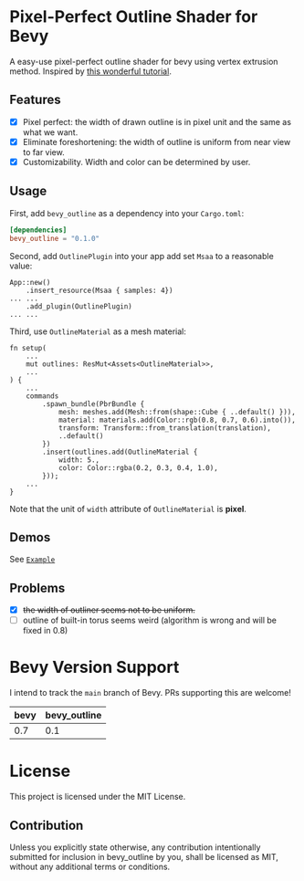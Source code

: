 # Pixel-Perfect Outline Shader for Bevy

A easy-use pixel-perfect outline shader for bevy using vertex extrusion method. Inspired by [this wonderful tutorial](https://alexanderameye.github.io/notes/rendering-outlines).

## Features

- [x] Pixel perfect: the width of drawn outline is in pixel unit and the same as what we want.
- [x] Eliminate foreshortening: the width of outline is uniform from near view to far view.
- [x] Customizability. Width and color can be determined by user.  

## Usage

First, add `bevy_outline` as a dependency into your `Cargo.toml`:

```toml
[dependencies]
bevy_outline = "0.1.0"
```

Second, add `OutlinePlugin` into your app add set `Msaa` to a reasonable value:

```rust, norun
App::new()
    .insert_resource(Msaa { samples: 4})
... ...
    .add_plugin(OutlinePlugin)
... ...
```

Third, use `OutlineMaterial` as a mesh material:
```rust, norun
fn setup(
    ...
    mut outlines: ResMut<Assets<OutlineMaterial>>,
    ...
) {
    ...
    commands
        .spawn_bundle(PbrBundle {
            mesh: meshes.add(Mesh::from(shape::Cube { ..default() })),
            material: materials.add(Color::rgb(0.8, 0.7, 0.6).into()),
            transform: Transform::from_translation(translation),
            ..default()
        })
        .insert(outlines.add(OutlineMaterial {
            width: 5.,
            color: Color::rgba(0.2, 0.3, 0.4, 1.0),
        }));
    ...
}
```

Note that the unit of `width` attribute of `OutlineMaterial` is **pixel**.

## Demos

See [`Example`](https://github.com/YoshieraHuang/bevy_outline/tree/v0.1.0/examples)

## Problems

- [x] ~~the width of outliner seems not to be uniform.~~
- [ ] outline of built-in torus seems weird (algorithm is wrong and will be fixed in 0.8)

# Bevy Version Support

I intend to track the `main` branch of Bevy. PRs supporting this are welcome!

|bevy|bevy_outline|
|---|---|
|0.7|0.1|

# License

This project is licensed under the MIT License.

## Contribution

Unless you explicitly state otherwise, any contribution intentionally submitted for inclusion in bevy_outline by you, shall be licensed as MIT, without any additional terms or conditions.